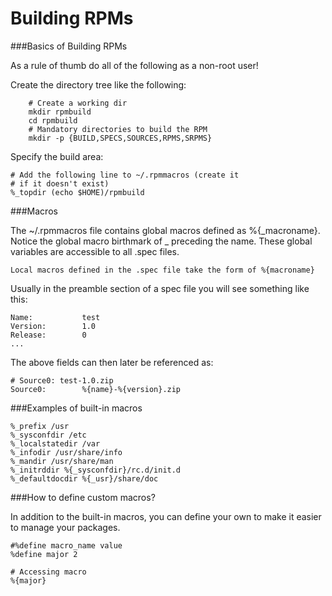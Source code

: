 # Building RPMs

###Basics of Building RPMs

As a rule of thumb do all of the following as a non-root user!

Create the directory tree like the following:
```
    # Create a working dir
    mkdir rpmbuild
    cd rpmbuild
    # Mandatory directories to build the RPM
    mkdir -p {BUILD,SPECS,SOURCES,RPMS,SRPMS}
```

Specify the build area:
```
# Add the following line to ~/.rpmmacros (create it 
# if it doesn't exist)
%_topdir (echo $HOME)/rpmbuild
```

###Macros

The ~/.rpmmacros file contains global macros defined as %{_macroname}. Notice the global macro birthmark of _ preceding the name. These global variables are accessible to all .spec files.

```
Local macros defined in the .spec file take the form of %{macroname}
```

Usually in the preamble section of a spec file you will see something like this:
```
Name:           test
Version:        1.0
Release:        0
...
```

The above fields can then later be referenced as:
```
# Source0: test-1.0.zip
Source0:        %{name}-%{version}.zip
```

###Examples of built-in macros
```
%_prefix /usr
%_sysconfdir /etc
%_localstatedir /var
%_infodir /usr/share/info
%_mandir /usr/share/man
%_initrddir %{_sysconfdir}/rc.d/init.d
%_defaultdocdir %{_usr}/share/doc
```

###How to define custom macros?

In addition to the built-in macros, you can define your own to make it easier to manage your packages.
```
#%define macro_name value
%define major 2

# Accessing macro
%{major}
```
